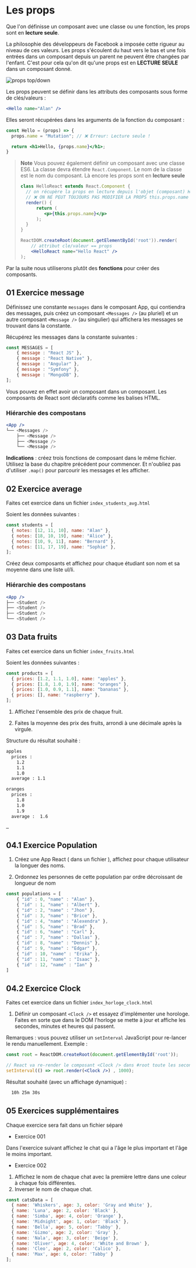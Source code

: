 # Les props

Que l'on définisse un composant avec une classe ou une fonction, les props sont en **lecture seule**.

La philosophie des développeurs de Facebook a imposée cette rigueur au niveau de ces valeurs. Les props s'écoulent du haut vers le bas et une fois entrées dans un composant depuis un parent ne peuvent être changées par l'enfant. C'est pour cela qu'on dit qu'une props est en **LECTURE SEULE** dans un composant donné.

![props top/down](./images/props.png)

Les props peuvent se définir dans les attributs des composants sous forme de clés/valeurs :

```jsx
<Hello name="Alan" />
```

Elles seront récupérées dans les arguments de la fonction du composant :

```jsx
const Hello = (props) => {
  props.name = "Mutation"; // ❌ Erreur: Lecture seule !

  return <h1>Hello, {props.name}</h1>;
}
```

> **Note**
> Vous pouvez également définir un composant avec une classe ES6. La classe devra étendre `React.Component`. Le nom de la classe est le nom du composant. Là encore les props sont en **lecture seule**
> ```jsx
> class HelloReact extends React.Component {
>   // on récupère la props en lecture depuis l'objet (composant) HelloReact
>   // ❌ ON NE PEUT TOUJOURS PAS MODIFIER LA PROPS this.props.name = "Sophie" 
>   render() {
>       return (
>          <p>{this.props.name}</p>
>       );
>   }
> }
> 
> ReactDOM.createRoot(document.getElementById('root')).render(
>     // attribut cle/valeur == props
>     <HelloReact name="Hello React" />
> );
> ```

Par la suite nous utiliserons plutôt des **fonctions** pour créer des composants.

## 01 Exercice message

Définissez une constante `messages` dans le composant App, qui contiendra des messages, puis créez un composant `<Messages />` (au pluriel) et un autre composant `<Message />` (au singulier) qui affichera les messages se trouvant dans la constante.

Récupérez les messages dans la constante suivantes :

```js
const MESSAGES = [
    { message : "React JS" },
    { message : "React Native" },
    { message : "Angular" },
    { message : "Symfony" },
    { message : "MongoDB" },
];
```

Vous pouvez en effet avoir un composant dans un composant. Les composants de React sont déclaratifs comme les balises HTML.

### Hiérarchie des compostans

```jsx
<App />
└── <Messages />
    ├── <Message />
    ├── <Message />
    └── <Message />
```

**Indications** : créez trois fonctions de composant dans le même fichier.
Utilisez la base du chapitre précédent pour commencer.
Et n'oubliez pas d'utiliser `.map()` pour parcourir les messages et les afficher.

## 02 Exercice average

Faites cet exercice dans un fichier `index_students_avg.html`

Soient les données suivantes :

```js
const students = [
  { notes: [12, 11, 10], name: "Alan" },
  { notes: [18, 10, 19], name: "Alice" },
  { notes: [10, 9, 11], name: "Bernard" },
  { notes: [11, 17, 19], name: "Sophie" },
];
```

Créez deux composants et affichez pour chaque étudiant son nom et sa moyenne dans une liste ul/li.

### Hiérarchie des compostans

```jsx
<App />
├── <Student />
├── <Student />
├── <Student />
└── <Student />
```

## 03 Data fruits

Faites cet exercice dans un fichier `index_fruits.html`

Soient les données suivantes :

```js
const products = [
  { prices: [1.2, 1.1, 1.0], name: "apples" },
  { prices: [1.8, 1.0, 1.9], name: "oranges" },
  { prices: [1.0, 0.9, 1.1], name: "bananas" },
  { prices: [], name: "raspberry" },
];
```

1. Affichez l'ensemble des prix de chaque fruit.

2. Faites la moyenne des prix des fruits, arrondi à une décimale après la virgule.

Structure du résultat souhaité :

```txt
apples
  prices :
    1.2
    1.1
    1.0
  average : 1.1

oranges
  prices :
    1.8
    1.0
    1.9
  average :  1.6

…
```

## 04.1 Exercice Population

1. Créez une App React ( dans un fichier ), affichez pour chaque utilisateur la longuer des noms.

1. Ordonnez les personnes de cette population par ordre décroissant de longueur de nom

```js
const populations = [
    { "id" : 0, "name" : "Alan" },
    { "id" : 1, "name" : "Albert" },
    { "id" : 2, "name" : "Jhon" },
    { "id" : 3, "name" : "Brice" },
    { "id" : 4, "name" : "Alexendra" },
    { "id" : 5, "name" : "Brad" },
    { "id" : 6, "name" : "Carl" },
    { "id" : 7, "name" : "Dallas" },
    { "id" : 8, "name" : "Dennis" },
    { "id" : 9, "name" : "Edgar" },
    { "id" : 10, "name" : "Erika" },
    { "id" : 11, "name" : "Isaac" },
    { "id" : 12, "name" : "Ian" }
]

```

## 04.2  Exercice Clock

Faites cet exercice dans un fichier `index_horloge_clock.html`

1. Définir un composant `<Clock />` et essayez d'implémenter une horologe. Faites en sorte que dans le DOM l'horloge se mette à jour et affiche les secondes, minutes et heures qui passent.

Remarques : vous pouvez utiliser un `setInterval` JavaScript pour re-lancer le rendu manuellement. Exemple :

```jsx
const root = ReactDOM.createRoot(document.getElementById('root'));

// React va re-render le composant <Clock /> dans #root toute les secondes
setInterval(() => root.render(<Clock />) , 1000);
```

Résultat souhaité (avec un affichage dynamique) :

```txt
  10h 25m 30s
```

## 05 Exercices supplémentaires

Chaque exercice sera fait dans un fichier séparé

- Exercice 001

Dans l'exercice suivant affichez le chat qui a l'âge le plus important et l'âge le moins important.

- Exercice 002

1. Affichez le nom de chaque chat avec la première lettre dans une coleur à chaque fois différentes.
1. Inverser le nom de chaque chat.

```js
const catsData = [
  { name: 'Whiskers', age: 3, color: 'Gray and White' },
  { name: 'Luna', age: 2, color: 'Black' },
  { name: 'Simba', age: 4, color: 'Orange' },
  { name: 'Midnight', age: 1, color: 'Black' },
  { name: 'Bella', age: 5, color: 'Tabby' },
  { name: 'Gizmo', age: 2, color: 'Gray' },
  { name: 'Nala', age: 3, color: 'Beige' },
  { name: 'Oliver', age: 4, color: 'White and Brown' },
  { name: 'Cleo', age: 2, color: 'Calico' },
  { name: 'Max', age: 6, color: 'Tabby' }
];
```